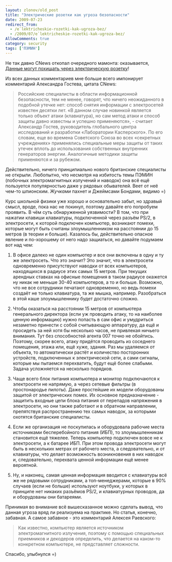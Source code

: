 ```yaml
---
layout: zlonov/old_post
title: "Электрические розетки как угроза безопасности"
date: 2009-07-23
redirect_from:
  - /e`lektricheskie-rozetki-kak-ugroza-bez/
  - /2009/07/e`lektricheskie-rozetki-kak-ugroza-bez/
AllowComments: true
category: security
tags: ['ПЭМИН']
---
```

Не так давно CNews откопал очередного мамонта: оказывается, [Данные могут похищать через электрическую розетку](http://safe.cnews.ru/news/top/index.shtml?2009/07/16/354141)!

Из всех данных комментариев мне больше всего импонирует комментарий Александра Гостева, цитата CNews:

> Российские специалисты в области информационной безопасности, тем не менее, говорят, что ничего неожиданного в подобной утечке нет: способ снятия информации с электросетей известен десятки лет. «В данном случае новинкой является только объект атаки (клавиатура), но сам метод атаки и способ защиты давно известны и успешно применяются», - считает Александр Гостев, руководитель глобального центра исследований и разработки «Лаборатории Касперского». По его словам, еще во времена Советского Союза во всех «секретных учреждениях» применялись специальные меры защиты от таких утечек вплоть до использования собственных внутренних генераторов энергии. Аналогичные методики защиты применяются и за рубежом.

Действительно, ничего принципиально нового британские специалисты не открыли. Любопытно, что несмотря на избитость темы ПЭМИН (побочных электромагнитных излучений и наводок) она всё ещё пользуется популярностью даже у рядовых обывателей. Веет от неё чем-то шпионским. _Жучками_ пахнет и Джеймсами Бондами, видимо =)

Курс школьной физики уже хорошо и основательно забыт, но здравый смысл, вроде, пока нас не покинул, поэтому давайте его попробуем проявить. В чём суть обнаруженной уязвимости? В том, что при нажатии клавиши клавиатуры, подключенной через разъём PS/2, в электросети, к которой подключен компьютер, возникают помехи, которые могут быть считаны злоумышленником на расстоянии до 15 метров (в теории и больше). Казалось бы, действительно опасное явление и по-хорошему от него надо защиаться, но давайте подумаем вот над чем:

1. В офисе далеко не один компьютер и все они включены в одну и ту же электросеть. Что это значит? Это значит, что в электросети одновременно присутствуют наводки от всех компьютеров, находящихся в радиусе этих самых 15 метров. При текущих арендных ставках на офисные помещения в таком радиусе окажется ну никак не меньше 30-40 компьютеров, а то и больше. Возможно, что не все сотрудники печатают одновременно, но ведь помехи создаёт не только клавиатура, та же мышка, например. Разобраться в этой каше злоумышленнику будет достаточно сложно.

2. Чтобы оказаться на расстоянии 15 метров от компьютера генерального директора (если уж проводить атаку, то на наиболее ценную информацию) нужно попасть в сам офис и умудриться незаметно принести с собой считывающую аппаратуру, да ещё и просидеть за ней хотя бы несколько часов, не привлекая ничьего внимания. Тут без способностей агента 007 точно не обойтись. Поэтому, скорее всего, атаку придётся проводить из соседнего помещения, этажа или, ещё хуже, здания. Раз мы удаляемся от объекта, то автоматически растёт и количество посторонних устройств, подключенных к электрической сети, а сами сигналы, которые мы пытаемся перехватить, будут ещё более слабыми. Задача усложняется на несколько порядков.

3. Чаще всего блок питания компьютера и монитор подключаются к электросети не напрямую, а через сетевые фильтры (в простонародье _пилоты_). Даже простейшие их модели оборудованы защитой от электрических помех. Их основное предназначение - защитить входные цепи блока питания от перепадов напряжения в электросети, но они также работают и в обратном направлении, препятствуя распространению тех самых наводок, за которыми охотятся британские специалисты.

4. Если же организация не поскупилась и оборудовала рабочие места источниками бесперебойного питания (ИБП), то злоумышленникам становится ещё тяжелее. Теперь компьютер подключен вовсе не к электросети, а к батарее ИБП. При этом провода электросети могут быть в нескольких метрах от рабочего места, а следовательно, и от клавиатуры, что делает возможность возникновения в них наводок и, следовательно, перехвата ценной информации ещё менее вероятной.

5. Ну, и наконец, самая ценная информация вводится с клавиатуры всё же не рядовыми сотрудниками, а топ-менеджерами, которые в 90% случаев (если не больше) используют ноутбуки, у которых в принципе нет никаких разъёмов PS/2, и клавиатурных проводов, да и оборудованы они батареями.

Принимая во внимание всё вышесказанное можно сделать вывод, что данная угроза вряд ли реализуема на практике. Но статья, конечно, забавная. А самое забавное - это комментарий Алексея Раевского:

> Как известно, компьютер является источником электромагнитного излучения, поэтому с помощью специальных приемников и декодеров определить, что делается на каком-то конкретном компьютере, не представляет сложности.

Спасибо, улыбнулся =)
